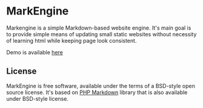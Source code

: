 # MarkEngine

Markengine is a simple Markdown-based website engine. It's main goal is to
provide simple means of updating small static websites without necessity of
learning html while keeping page look consistent.

Demo is available [here](http://markengine.kubyshkin.ru)

## License

MarkEngine is free software, available under the terms of a BSD-style
open source license. It's based on
[PHP Markdown](http://michelf.com/projects/php-markdown/) library that is also
available under BSD-style license.